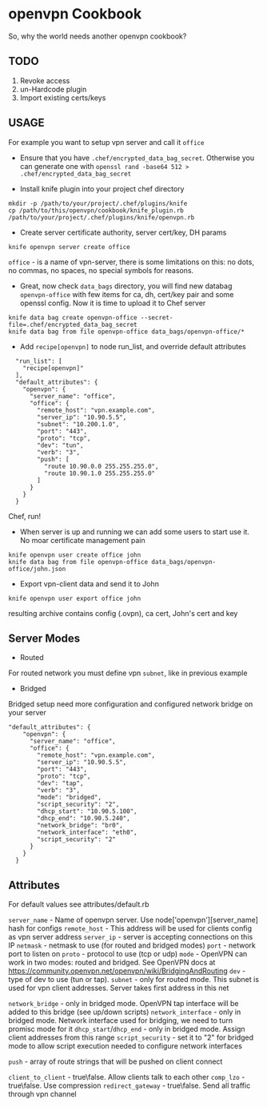 openvpn Cookbook
================

So, why the world needs another openvpn cookbook?

TODO
----------------

1. Revoke access
2. un-Hardcode plugin
3. Import existing certs/keys

USAGE
----------------

For example you want to setup vpn server and call it ```office```

* Ensure that you have ```.chef/encrypted_data_bag_secret```. 
Otherwise you can generate one with ```openssl rand -base64 512 > .chef/encrypted_data_bag_secret```

* Install knife plugin into your project chef directory 

```
mkdir -p /path/to/your/project/.chef/plugins/knife
cp /path/to/this/openvpn/cookbook/knife_plugin.rb /path/to/your/project/.chef/plugins/knife/openvpn.rb
```

* Create server certificate authority, server cert/key, DH params

```
knife openvpn server create office
```

```office``` - is a name of vpn-server, there is some limitations on this: no dots, no commas, no spaces, no special symbols for reasons. 

* Great, now check ```data_bags``` directory, you will find new databag ```openvpn-office``` with few items for ca, dh, cert/key pair and some openssl config. Now it is time to upload it to Chef server

```
knife data bag create openvpn-office --secret-file=.chef/encrypted_data_bag_secret
knife data bag from file openvpn-office data_bags/openvpn-office/*
```

* Add ```recipe[openvpn]``` to node run_list, and override default attributes

```
  "run_list": [
    "recipe[openvpn]"
  ],
  "default_attributes": {
    "openvpn": {
      "server_name": "office",
      "office": {
        "remote_host": "vpn.example.com",
        "server_ip": "10.90.5.5",
        "subnet": "10.200.1.0",
        "port": "443",
        "proto": "tcp",
        "dev": "tun",
        "verb": "3",
        "push": [
          "route 10.90.0.0 255.255.255.0",
          "route 10.90.1.0 255.255.255.0"
        ]
      }
    }
  }

```
Chef, run! 

* When server is up and running we can add some users to start use it. 
No moar certificate management pain

```
knife openvpn user create office john
knife data bag from file openvpn-office data_bags/openvpn-office/john.json
```

* Export vpn-client data and send it to John

```
knife openvpn user export office john
```
resulting archive contains config (.ovpn), ca cert, John's cert and key

Server Modes
-------------

* Routed

For routed network you must define vpn ```subnet```, like in previous example

* Bridged

Bridged setup need more configuration and configured network bridge on your server

```
"default_attributes": {
    "openvpn": {
      "server_name": "office",
      "office": {
        "remote_host": "vpn.example.com",
        "server_ip": "10.90.5.5",
        "port": "443",
        "proto": "tcp",
        "dev": "tap",
        "verb": "3",
        "mode": "bridged",
        "script_security": "2",
        "dhcp_start": "10.90.5.100",
        "dhcp_end": "10.90.5.240",
        "network_bridge": "br0",
        "network_interface": "eth0",
        "script_security": "2"
      }
    }
  }

``` 

Attributes
-------------

For default values see attributes/default.rb

```server_name``` - Name of openvpn server. Use node['openvpn'][server_name] hash for configs
```remote_host``` - This address will be used for clients config as vpn server address
```server_ip``` - server is accepting connections on this IP
```netmask``` - netmask to use (for routed and bridged modes)
```port``` - network port to listen on
```proto``` - protocol to use (tcp or udp)
```mode``` - OpenVPN can work in two modes: routed and bridged. See OpenVPN docs at https://community.openvpn.net/openvpn/wiki/BridgingAndRouting 
```dev``` - type of dev to use (tun or tap).
```subnet``` - only for routed mode. This subnet is used for vpn client addresses. Server takes first address in this net

```network_bridge``` - only in bridged mode. OpenVPN tap interface will be added to this bridge (see up/down scripts)
```network_interface``` - only in bridged mode. Network interface used for bridging, we need to turn promisc mode for it
```dhcp_start```/```dhcp_end``` - only in bridged mode. Assign client addresses from this range
```script_security``` - set it to "2" for bridged mode to allow script execution needed to configure network interfaces

```push``` - array of route strings that will be pushed on client connect

```client_to_client``` - true\false. Allow clients talk to each other
```comp_lzo``` - true\false. Use compression
```redirect_gateway``` - true\false. Send all traffic through vpn channel

